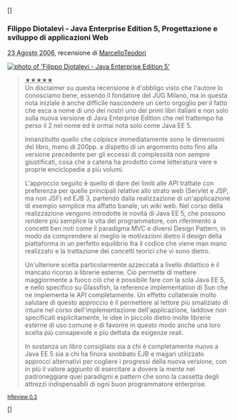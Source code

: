 [<html>]
<div class="hreview">
  <h3 class="summary"><span class="item fn">Filippo Diotalevi - Java Enterprise Edition 5, Progettazione e sviluppo di applicazioni Web</span></h3>
  <abbr class="dtreviewed" title="20060823T1359++0100">23 Agosto 2006</abbr>, recensione di
  <span class="reviewer vcard">
	 <span class="fn" style="display:none">Marcello Teodori</span>
	 <span class="url fn"><a href="http://www.jugmilano.it/vqwiki/jsp/Wiki?MarcelloTeodori">MarcelloTeodori</a></span>
  </span>
  <p/>
  <span class="type" style="display:none">product</span>
  <a class="item url" href="http://www.hoepli.it/editore/visbook.asp?id=88-203-3635-9">
  <img alt="photo of 'Filippo Diotalevi - Java Enterprise Edition 5'" src="http://www.hoepli.it/editore/hoepli_file/cover/88-203-3635-9.jpg" class="photo" />
  </a>
  <p/>
  <blockquote class="description">
	 <p>
		<abbr title="5" class="rating" style="font-family:'Hiragino Kaku Gothic Pro';">&#9733;&#9733;&#9733;&#9733;&#9733;</abbr><br/>
Un disclaimer su questa recensione è d'obbligo visto che l'autore lo conosciamo bene, essendo il fondatore del JUG Milano, ma in questa nota iniziale è anche difficile nascondere un certo orgoglio per il fatto che esca a nome di uno dei nostri uno dei primi libri italiani e non solo sulla nuova versione di Java Enterprise Edition che nel frattempo ha perso il 2 nel nome ed è ormai nota solo come Java EE 5.
	 </p>
	 <p>Innanzitutto quello che colpisce immediatamente sono le dimensioni del libro, meno di 200pp. a dispetto di un argomento noto fino alla versione precedente per gli eccessi di complessità non sempre giustificati, cosa che a catena ha prodotto come letteratura vere e proprie enciclopedie a più volumi.</p>
	 <p>L'approccio seguito è quello di dare dei limiti alle API trattate con preferenza per quelle principali relative allo strato web (Servlet e JSP, ma non JSF) ed EJB 3, partendo dalla realizzazione di un'applicazione di esempio semplice ma affatto banale, un wiki web. Nel corso della realizzazione vengono introdotte le novità di Java EE 5, che possono rendere più semplice la vita del programmatore, con riferimento a concetti ben noti come il paradigma MVC e diversi Design Pattern, in modo da comprendere al meglio le motivazioni dietro il design della piattaforma in un perfetto equilibrio fra il codice che viene man mano realizzato e la trattazione dei concetti teorici che vi sono dietro.</p>
	 <p>Un'ulteriore scelta particolarmente azzeccata a livello didattico è il mancato ricorso a librerie esterne. Ciò permette di mettere maggiormente a fuoco ciò che è possibile fare con la sola Java EE 5, e nello specifico su Glassfish, la reference implementation di Sun che ne implementa le API completamente.
Un effetto collaterale molto salutare di questo approccio è il permettere al lettore più smaliziato di intuire nel corso dell'implementazione dell'applicazione, laddove non specificati esplicitamente, le idee in piccolo dietro molte librerie esterne di uso comune e di favorire in questo modo anche una loro scelta più consapevole e più dettata da esigenze reali.</p>
	 <p>In sostanza un libro consigliato sia a chi è completamente nuovo a Java EE 5 sia a chi ha finora snobbato EJB  e magari utilizzato approcci alternativi per cogliere i progressi della nuova versione, con in più il valore aggiunto di esercitare a dovere la mente nel padroneggiare quei paradigmi e pattern che sono la cassetta degli attrezzi indispensabili di ogni buon programmatore enterprise.
</p>
  </blockquote>
  <p style="font-size:smaller;"><a href="http://microformats.org/wiki/hreview">hReview <span class="version">0.3</span></a></p>
</div>
[</html>]
